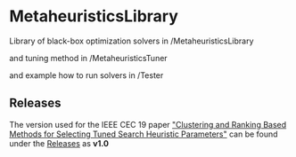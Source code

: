 # MetaheuristicsLibrary
Library of black-box optimization solvers in /MetaheuristicsLibrary

and tuning method in /MetaheuristicsTuner

and example how to run solvers in /Tester

## Releases

The version used for the IEEE CEC 19 paper ["Clustering and Ranking Based Methods for Selecting Tuned Search Heuristic Parameters"](https://ieeexplore.ieee.org/abstract/document/8790261/) can be found under the [Releases](https://github.com/christophwaibel/MetaheuristicsLibrary/releases) as **v1.0**

